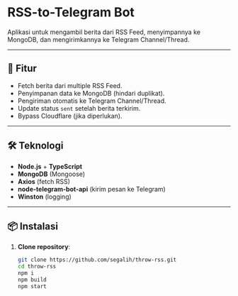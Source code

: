 # RSS-to-Telegram Bot

Aplikasi untuk mengambil berita dari RSS Feed, menyimpannya ke MongoDB, dan mengirimkannya ke Telegram Channel/Thread.

---

## 📌 Fitur

- Fetch berita dari multiple RSS Feed.
- Penyimpanan data ke MongoDB (hindari duplikat).
- Pengiriman otomatis ke Telegram Channel/Thread.
- Update status `sent` setelah berita terkirim.
- Bypass Cloudflare (jika diperlukan).

---

## 🛠 Teknologi

- **Node.js** + **TypeScript**
- **MongoDB** (Mongoose)
- **Axios** (fetch RSS)
- **node-telegram-bot-api** (kirim pesan ke Telegram)
- **Winston** (logging)

---

## 📦 Instalasi

1. **Clone repository**:
   ```bash
   git clone https://github.com/segalih/throw-rss.git
   cd throw-rss
   npm i
   npm build
   npm start
   ```
